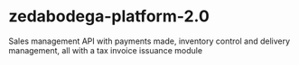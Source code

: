 # zedabodega-platform-2.0
Sales management API with payments made, inventory control and delivery management, all with a tax invoice issuance module
